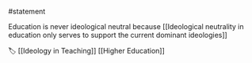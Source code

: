 #statement 

Education is never ideological neutral because [[Ideological neutrality in education only serves to support the current dominant ideologies]]

🏷️ [[Ideology in Teaching]] [[Higher Education]]